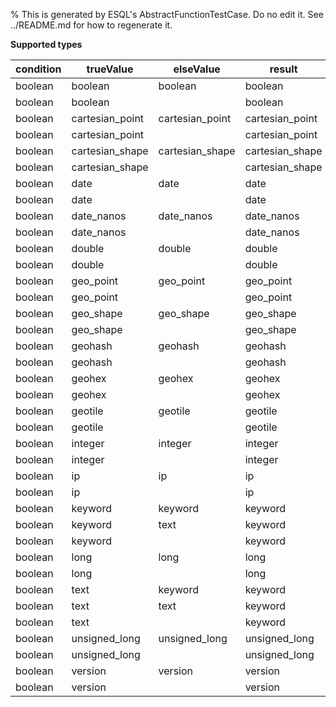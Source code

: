 % This is generated by ESQL's AbstractFunctionTestCase. Do no edit it. See ../README.md for how to regenerate it.

**Supported types**

| condition | trueValue | elseValue | result |
| --- | --- | --- | --- |
| boolean | boolean | boolean | boolean |
| boolean | boolean | | boolean |
| boolean | cartesian_point | cartesian_point | cartesian_point |
| boolean | cartesian_point | | cartesian_point |
| boolean | cartesian_shape | cartesian_shape | cartesian_shape |
| boolean | cartesian_shape | | cartesian_shape |
| boolean | date | date | date |
| boolean | date | | date |
| boolean | date_nanos | date_nanos | date_nanos |
| boolean | date_nanos | | date_nanos |
| boolean | double | double | double |
| boolean | double | | double |
| boolean | geo_point | geo_point | geo_point |
| boolean | geo_point | | geo_point |
| boolean | geo_shape | geo_shape | geo_shape |
| boolean | geo_shape | | geo_shape |
| boolean | geohash | geohash | geohash |
| boolean | geohash | | geohash |
| boolean | geohex | geohex | geohex |
| boolean | geohex | | geohex |
| boolean | geotile | geotile | geotile |
| boolean | geotile | | geotile |
| boolean | integer | integer | integer |
| boolean | integer | | integer |
| boolean | ip | ip | ip |
| boolean | ip | | ip |
| boolean | keyword | keyword | keyword |
| boolean | keyword | text | keyword |
| boolean | keyword | | keyword |
| boolean | long | long | long |
| boolean | long | | long |
| boolean | text | keyword | keyword |
| boolean | text | text | keyword |
| boolean | text | | keyword |
| boolean | unsigned_long | unsigned_long | unsigned_long |
| boolean | unsigned_long | | unsigned_long |
| boolean | version | version | version |
| boolean | version | | version |

